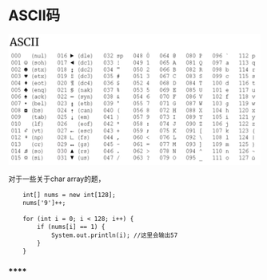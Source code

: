 # ASCII码

![](../.gitbook/assets/screen-shot-2021-07-08-at-9.40.47-pm.png)



对于一些关于char array的题，



```text
    int[] nums = new int[128];
    nums['9']++;

    for (int i = 0; i < 128; i++) {
        if (nums[i] == 1) {
            System.out.println(i); //这里会输出57
        }
    }
```

### \*\*\*\*

